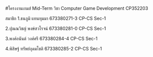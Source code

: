 #โครงงานเกมส์ Mid-Term
วิชา Computer Game Development CP352203

สมาชิก
1.ธนภูมิ แทนทุมมา 673380271-3 CP-CS Sec-1 

2.ปุณณวิชญ์ พงษ์สวโรจน์ 673380281-0 CP-CS Sec-1

3.พงศ์อนันต์ วงศ์ศรี 673380284-4 CP-CS Sec-1

4.พิสิษฐ์ ทรัพย์อุดมโชติ 673380285-2 CP-CS Sec-1
